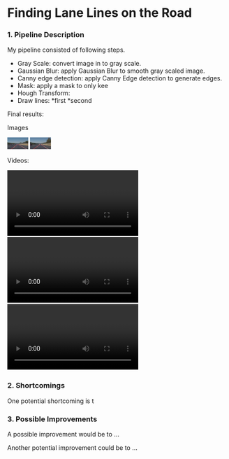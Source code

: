 [solidWhiteCurve.jpg]: test_imges_output/solidWhiteCurve.jpg
[solidWhiteRight.jpg]: test_iamges_output/solidWhiteRight.jpg
[solidYellowCurve.jpg]: test_images_output/solidYellowCurve.jpg
[solidYellowCurve2.jpg]: test_images_output/solidYellowCurve2.jpg
[solidYellowLeft.jpg]: test_images_output/solidYellowLeft.jpg
[whiteCarLaneSwitch.jpg]: test_images_output/whiteCarLaneSwitch.jpg

[solidWhiteRight.mp4]: test_videos_output/solidWhiteRight.mp4
[solidYellowLeft.mp4]: test_videos_output/solidYellowLeft.mp4
[challenge.mp4]: test_videos_output/challenge.mp4

# **Finding Lane Lines on the Road** 

### 1. Pipeline Description

My pipeline consisted of following steps. 
* Gray Scale: convert image in to gray scale.
* Gaussian Blur: apply Gaussian Blur to smooth gray scaled image.
* Canny edge detection: apply Canny Edge detection to generate edges.
* Mask: apply a mask to only kee
* Hough Transform:
* Draw lines: 
    *first
    *second

Final results:

Images

<img src="test_images_output/solidWhiteCurve.jpg" width="48">
<img src="test_images_output/solidWhiteRight.jpg" width="48">

Videos:

![alt text][solidWhiteRight.mp4]
![alt text][solidYellowLeft.mp4]
![alt text][challenge.mp4]

### 2. Shortcomings

One potential shortcoming is t


### 3. Possible Improvements

A possible improvement would be to ...

Another potential improvement could be to ...
